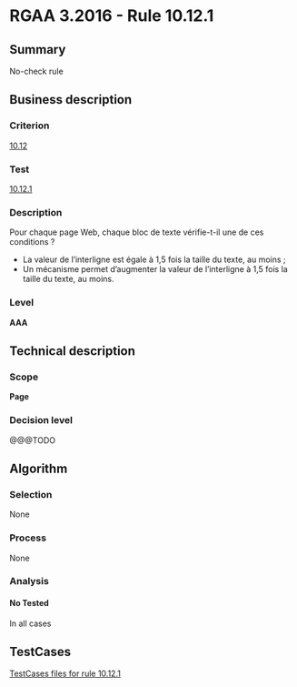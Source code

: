 # RGAA 3.2016 - Rule 10.12.1

## Summary
No-check rule


## Business description

### Criterion
[10.12](http://references.modernisation.gouv.fr/rgaa-accessibilite/criteres.html#crit-10-12)

### Test
[10.12.1](http://references.modernisation.gouv.fr/rgaa-accessibilite/criteres.html#test-10-12-1)

### Description
<div lang="fr">Pour chaque page Web, chaque bloc de texte v&#xE9;rifie-t-il une de ces conditions&nbsp;? <ul><li>La valeur de l&#x2019;interligne est &#xE9;gale &#xE0; 1,5 fois la taille du texte, au moins&nbsp;;</li> <li>Un m&#xE9;canisme permet d&#x2019;augmenter la valeur de l&#x2019;interligne &#xE0; 1,5 fois la taille du texte, au moins.</li> </ul></div>

### Level
**AAA**


## Technical description

### Scope
**Page**

### Decision level
@@@TODO


## Algorithm

### Selection
None

### Process
None

### Analysis

#### No Tested
In all cases


##  TestCases

[TestCases files for rule 10.12.1](https://github.com/Asqatasun/Asqatasun/tree/develop/rules/rules-rgaa3.2016/src/test/resources/testcases/rgaa32016/Rgaa32016Rule101201/)



